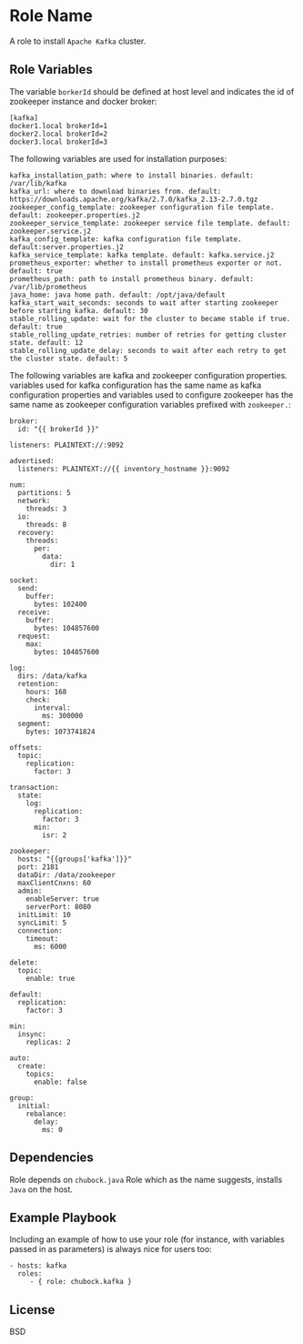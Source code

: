 Role Name
=========

A role to install `Apache Kafka` cluster.

Role Variables
--------------

The variable `borkerId` should be defined at host level and indicates the id of zookeeper instance and docker broker:

    [kafka]
    docker1.local brokerId=1
    docker2.local brokerId=2
    docker3.local brokerId=3

The following variables are used for installation purposes:

    kafka_installation_path: where to install binaries. default: /var/lib/kafka
    kafka_url: where to download binaries from. default: https://downloads.apache.org/kafka/2.7.0/kafka_2.13-2.7.0.tgz
    zookeeper_config_template: zookeeper configuration file template. default: zookeeper.properties.j2
    zookeeper_service_template: zookeeper service file template. default: zookeeper.service.j2
    kafka_config_template: kafka configuration file template. default:server.properties.j2
    kafka_service_template: kafka template. default: kafka.service.j2
    prometheus_exporter: whether to install prometheus exporter or not. default: true
    prometheus_path: path to install prometheus binary. default: /var/lib/prometheus
    java_home: java home path. default: /opt/java/default
    kafka_start_wait_seconds: seconds to wait after starting zookeeper before starting kafka. default: 30
    stable_rolling_update: wait for the cluster to became stable if true. default: true
    stable_rolling_update_retries: number of retries for getting cluster state. default: 12
    stable_rolling_update_delay: seconds to wait after each retry to get the cluster state. default: 5

The following variables are kafka and zookeeper configuration properties. variables used for kafka configuration has the same name as kafka configuration properties and variables used to configure zookeeper has the same name as zookeeper configuration variables prefixed with `zookeeper.`:

    broker:
      id: "{{ brokerId }}"
    
    listeners: PLAINTEXT://:9092
    
    advertised:
      listeners: PLAINTEXT://{{ inventory_hostname }}:9092
    
    num:
      partitions: 5
      network:
        threads: 3
      io:
        threads: 8
      recovery:
        threads:
          per:
            data:
              dir: 1
    
    socket:
      send:
        buffer:
          bytes: 102400
      receive:
        buffer:
          bytes: 104857600
      request:
        max:
          bytes: 104857600
    
    log:
      dirs: /data/kafka
      retention:
        hours: 168
        check:
          interval:
            ms: 300000
      segment:
        bytes: 1073741824
    
    offsets:
      topic:
        replication:
          factor: 3
    
    transaction:
      state:
        log:
          replication:
            factor: 3
          min:
            isr: 2
    
    zookeeper:
      hosts: "{{groups['kafka']}}"
      port: 2181
      dataDir: /data/zookeeper
      maxClientCnxns: 60
      admin:
        enableServer: true
        serverPort: 8080
      initLimit: 10
      syncLimit: 5
      connection:
        timeout:
          ms: 6000
    
    delete:
      topic:
        enable: true
    
    default:
      replication:
        factor: 3
    
    min:
      insync:
        replicas: 2
    
    auto:
      create:
        topics:
          enable: false
    
    group:
      initial:
        rebalance:
          delay:
            ms: 0
    
Dependencies
------------

Role depends on `chubock.java` Role which as the name suggests, installs `Java` on the host.

Example Playbook
----------------

Including an example of how to use your role (for instance, with variables passed in as parameters) is always nice for users too:

    - hosts: kafka
      roles:
         - { role: chubock.kafka }

License
-------

BSD

